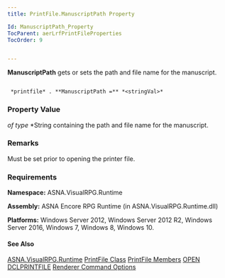 ```yaml
---
title: PrintFile.ManuscriptPath Property

Id: ManuscriptPath_Property
TocParent: aerLrfPrintFileProperties
TocOrder: 9


---
```


**ManuscriptPath** gets or sets the path and file name for the manuscript. 

```

 *printfile* . **ManuscriptPath =** *<stringVal>* 
```

### Property Value
*<stringVal> of type* *String containing the path and file name for the manuscript. 

### Remarks
Must be set prior to opening the printer file. 

### Requirements
**Namespace:** ASNA.VisualRPG.Runtime 

**Assembly:** ASNA Encore RPG Runtime (in ASNA.VisualRPG.Runtime.dll) 

**Platforms:** Windows Server 2012, Windows Server 2012 R2, Windows Server 2016, Windows 7, Windows 8, Windows 10. 

#### See Also
[ASNA.VisualRPG.Runtime](aerLrfRuntimeNamespace.html)
[PrintFile Class](aerLrfPrintFileClass.html)
[PrintFile Members](aerLrfPrintFileMembers.html)
[OPEN](OPEN.html)
[DCLPRINTFILE](DCLPRINTFILE.html)
[Renderer Command Options](aerLrfRendererCommandOptions.html) 
